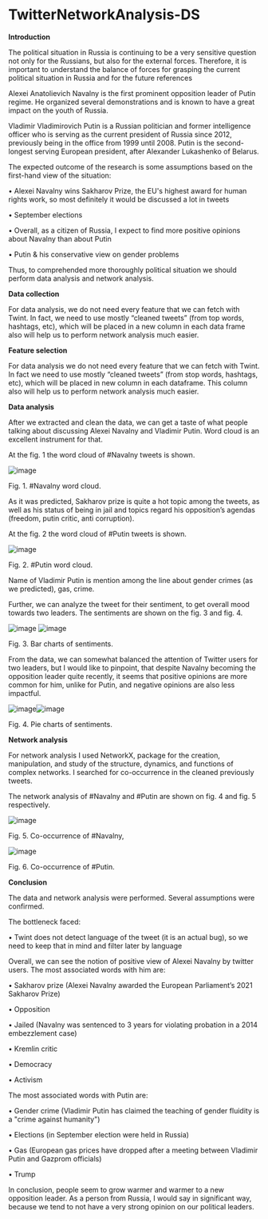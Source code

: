 # TwitterNetworkAnalysis-DS



<b>Introduction</b>

The political situation in Russia is continuing to be a very sensitive question not only for the Russians, but also for the external forces. Therefore, it is important to understand the balance of forces for grasping the current political situation in Russia and for the future references

Alexei Anatolievich Navalny is the first prominent opposition leader of Putin regime. He organized several demonstrations and is known to have a great impact on the youth of Russia. 

Vladimir Vladimirovich Putin is a Russian politician and former intelligence officer who is serving as the current president of Russia since 2012, previously being in the office from 1999 until 2008. Putin is the second-longest serving European president, after Alexander Lukashenko of Belarus.

The expected outcome of the research is some assumptions based on the first-hand view of the situation:

•	Alexei Navalny wins Sakharov Prize, the EU's highest award for human rights work, so most definitely it would be discussed a lot in tweets

•	September elections

•	Overall, as a citizen of Russia, I expect to find more positive opinions about Navalny than about Putin

•	Putin & his conservative view on gender problems

Thus, to comprehended more thoroughly political situation we should perform data analysis and network analysis.

<b>Data collection</b>

For data analysis, we do not need every feature that we can fetch with Twint. In fact, we need to use mostly “cleaned tweets” (from top words, hashtags, etc), which will be placed in a new column in each data frame also will help us to perform network analysis much easier.  
 

<b>Feature selection</b>

For data analysis we do not need every feature that we can fetch with Twint. In fact we need to use mostly “cleaned tweets” (from stop words, hashtags, etc), which will be placed in new column in each dataframe. This column also will help us to perform network analysis much easier. 


<b>Data analysis</b>

After we extracted and clean the data, we can get a taste of what people talking about discussing Alexei Navalny and Vladimir Putin. Word cloud is an excellent instrument for that. 

At the fig. 1 the word cloud of #Navalny tweets is shown. 

 ![image](https://user-images.githubusercontent.com/90958123/156226415-99ae68b0-2204-46c8-9dae-6bfa17878e41.png)

Fig. 1. #Navalny word cloud.


As it was predicted, Sakharov prize is quite a hot topic among the tweets, as well as his status of being in jail and topics regard his opposition’s agendas (freedom, putin critic, anti corruption).

At the fig. 2 the word cloud of #Putin tweets is shown. 

![image](https://user-images.githubusercontent.com/90958123/156226444-83bf90e2-a677-4ca6-bda1-b3c20765f736.png)

 
Fig. 2. #Putin word cloud.


Name of Vladimir Putin is mention among the line about gender crimes (as we predicted), gas, crime.

Further, we can analyze the tweet for their sentiment, to get overall mood towards two leaders. The sentiments are shown on the fig. 3 and fig. 4.

![image](https://user-images.githubusercontent.com/90958123/156226466-df07f9ce-76ae-43b0-8cac-bc572d8e58e3.png) ![image](https://user-images.githubusercontent.com/90958123/156226476-a134d3f3-8a9f-4c53-a155-b28db7defe14.png)

  
Fig. 3. Bar charts of sentiments.

From the data, we can somewhat balanced the attention of Twitter users for two leaders, but I would like to pinpoint, that despite Navalny becoming the opposition leader quite recently, it seems that positive opinions are more common for him, unlike for Putin, and negative opinions are also less impactful.

![image](https://user-images.githubusercontent.com/90958123/156226506-1a9f4305-959e-427d-8f76-53c12cab1490.png)![image](https://user-images.githubusercontent.com/90958123/156226525-6d1b29d1-5458-42f4-9aa2-dde8d9d0f768.png)


  
Fig. 4. Pie charts of sentiments.


<b>Network analysis</b>

For network analysis I used NetworkX, package for the creation, manipulation, and study of the structure, dynamics, and functions of complex networks. I searched for co-occurrence in the cleaned previously tweets.

The network analysis of #Navalny and #Putin are shown on fig. 4 and fig. 5 respectively. 

![image](https://user-images.githubusercontent.com/90958123/156226620-7c0e74c1-6a8a-47e5-83ce-988bd7541e55.png)

 
Fig. 5. Co-occurrence of #Navalny,

 ![image](https://user-images.githubusercontent.com/90958123/156226632-00169676-0c79-455e-b322-a04f89ef68f2.png)


Fig. 6. Co-occurrence of #Putin.


<b>Conclusion</b>

The data and network analysis were performed. Several assumptions were confirmed. 

The bottleneck faced:

•	Twint does not detect language of the tweet (it is an actual bug), so we need to keep that in mind and filter later by language

Overall, we can see the notion of positive view of Alexei Navalny by twitter users. The most associated words with him are:

•	Sakharov prize (Alexei Navalny awarded the European Parliament’s 2021 Sakharov Prize)

•	Opposition

•	Jailed (Navalny was sentenced to 3 years for violating probation in a 2014 embezzlement case)

•	Kremlin critic

•	Democracy

•	Activism

The most associated words with Putin are:

•	Gender crime (Vladimir Putin has claimed the teaching of gender fluidity is a "crime against humanity")

•	Elections (in September election were held in Russia)

•	Gas (European gas prices have dropped after a meeting between Vladimir Putin and Gazprom officials)

•	Trump

In conclusion, people seem to grow warmer and warmer to a new opposition leader. As a person from Russia, I would say in significant way, because we tend to not have a very strong opinion on our political leaders.  
